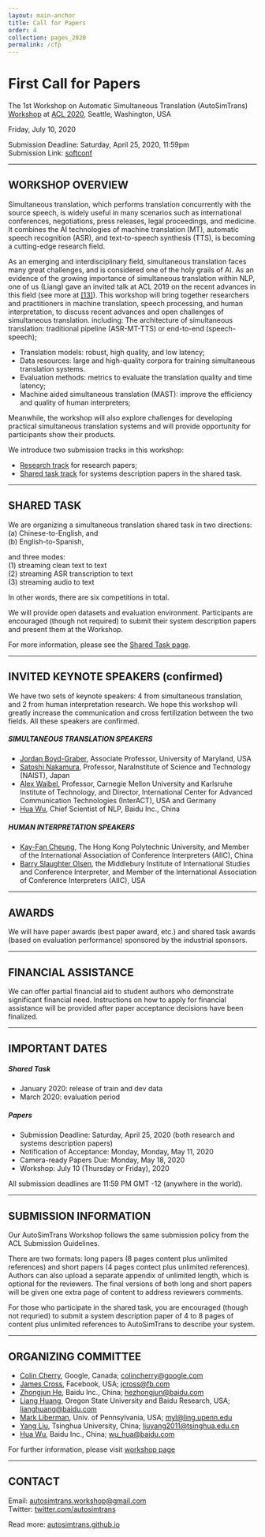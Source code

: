```yaml
---
layout: main-anchor
title: Call for Papers
order: 4
collection: pages_2020
permalink: /cfp
---
```



# First Call for Papers

The 1st Workshop on Automatic Simultaneous Translation (AutoSimTrans)  
[Workshop](https://autosimtrans.github.io) at [ACL 2020](https://acl2020.org/program/workshops/#autosimtrans), Seattle, Washington, USA

Friday, July 10, 2020

Submission Deadline: Saturday, April 25, 2020, 11:59pm  
Submission Link: [softconf](https://www.softconf.com/acl2020/AutoSimTrans)

---

## WORKSHOP OVERVIEW

Simultaneous translation, which performs translation concurrently with the source speech, is widely useful in many scenarios such as international conferences, negotiations, press releases, legal proceedings, and medicine. It combines the AI technologies of machine translation (MT), automatic speech recognition (ASR), and text-to-speech synthesis (TTS), is becoming a cutting-edge research field.

As an emerging and interdisciplinary field, simultaneous translation faces many great challenges, and is considered one of the holy grails of AI. As an evidence of the growing importance of simultaneous translation within NLP, one of us (Liang) gave an invited talk at ACL 2019 on the recent advances in this field (see more at [[13]](https://simultrans-demo.github.io/)). This workshop will bring together researchers and practitioners in machine translation, speech processing, and human interpretation, to discuss recent advances and open challenges of simultaneous translation. including: The architecture of simultaneous translation: traditional pipeline (ASR-MT-TTS) or end-to-end (speech-speech);

- Translation models: robust, high quality, and low latency;
- Data resources: large and high-quality corpora for training simultaneous translation systems.
- Evaluation methods: metrics to evaluate the translation quality and time latency;
- Machine aided simultaneous translation (MAST): improve the efficiency and quality of human interpreters;

Meanwhile, the workshop will also explore challenges for developing practical simultaneous translation systems and will provide opportunity for participants show their products.

We introduce two submission tracks in this workshop: 

- [Research track](/cfp) for research papers;
- [Shared task track](/shared) for systems description papers in the shared task.


---

## SHARED TASK

We are organizing a simultaneous translation shared task in two directions:   
   (a) Chinese-to-English, and  
   (b) English-to-Spanish,  

and three modes:  
   (1) streaming clean text to text  
   (2) streaming ASR transcription to text  
   (3) streaming audio to text  

In other words, there are six competitions in total.

We will provide open datasets and evaluation environment. Participants are encouraged (though not required) to submit their system description papers and present them at the Workshop.

For more information, please see the [Shared Task page](/shared).

---

## INVITED KEYNOTE SPEAKERS (confirmed)

We have two sets of keynote speakers: 4 from simultaneous translation, and 2 from human interpretation research. We hope this workshop will greatly increase the communication and cross fertilization between the two fields. All these speakers are confirmed.

##### SIMULTANEOUS TRANSLATION SPEAKERS

- [Jordan Boyd-Graber](http://users.umiacs.umd.edu/~jbg), Associate Professor, University of Maryland, USA
- [Satoshi Nakamura](https://en.wikipedia.org/wiki/Satoshi_Nakamura), Professor, NaraInstitute of Science and Technology (NAIST), Japan
- [Alex Waibel](https://www.cs.cmu.edu/~ahw/), Professor, Carnegie Mellon University and Karlsruhe Institute of Technology, and Director, International Center for Advanced Communication Technologies (InterACT), USA and Germany
- [Hua Wu](http://research.baidu.com/People/index-view?id=121), Chief Scientist of NLP, Baidu Inc., China

##### HUMAN INTERPRETATION SPEAKERS

- [Kay-Fan Cheung](https://www.polyu.edu.hk/cbs/cts/en/people/members/58-dr-cheung-kay-fan-andrew), The Hong Kong Polytechnic University, and Member of the International Association of Conference Interpreters (AIIC), China
- [Barry Slaughter Olsen](https://www.middlebury.edu/institute/people/barry-slaughter-olsen), the Middlebury Institute of International Studies and Conference Interpreter, and Member of the International Association of Conference Interpreters (AIIC), USA


---

## AWARDS

We will have paper awards (best paper award, etc.) and shared task awards (based on evaluation performance) sponsored by the industrial sponsors.


---

## FINANCIAL ASSISTANCE

We can offer partial financial aid to student authors who demonstrate significant financial need. Instructions on how to apply for financial assistance will be provided after paper acceptance decisions have been finalized.


---

## IMPORTANT DATES

##### Shared Task
- January 2020: release of train and dev data
- March 2020: evaluation period

##### Papers
- Submission Deadline: Saturday, April 25, 2020 (both research and systems description papers)
- Notification of Acceptance: Monday, Monday, May 11, 2020
- Camera-ready Papers Due: Monday, May 18, 2020
- Workshop: July 10 (Thursday or Friday), 2020

All submission deadlines are 11:59 PM GMT -12 (anywhere in the world).

---

## SUBMISSION INFORMATION

Our AutoSimTrans Workshop follows the same submission policy from the ACL Submission Guidelines. 

There are two formats: long papers (8 pages content plus unlimited references) and short papers (4 pages contect plus unlimited references). Authors can also upload a separate appendix of unlimited length, which is optional for the reviewers. The final versions of both long and short papers will be given one extra page of content to address reviewers comments. 

For those who participate in the shared task, you are encouraged (though not requried) to submit a system description paper of 4 to 8 pages of content plus unlimited references to AutoSimTrans to describe your system.


---

## ORGANIZING COMMITTEE

- [Colin Cherry](https://sites.google.com/site/colinacherry/), Google, Canada; colincherry@google.com
- [James Cross](http://scholar.google.com/citations?hl=en&user=Oef7pDkAAAAJ), Facebook, USA; jcross@fb.com
- [Zhongjun He](https://scholar.google.com/citations?user=a-1wSFYAAAAJ&hl=en), Baidu Inc., China; hezhongjun@baidu.com
- [Liang Huang](http://eecs.oregonstate.edu/~huanlian), Oregon State University and Baidu Research, USA; lianghuang@baidu.com
- [Mark Liberman](https://www.ling.upenn.edu/~myl/), Univ. of Pennsylvania, USA; myl@ling.upenn.edu
- [Yang Liu](http://nlp.csai.tsinghua.edu.cn/~ly/), Tsinghua University, China; liuyang2011@tsinghua.edu.cn
- [Hua Wu](http://research.baidu.com/People/index-view?id=121), Baidu Inc., China; wu_hua@baidu.com

For further information, please visit [workshop page](https://simultrans-workshop.github.io)


---

## CONTACT
Email: [autosimtrans.workshop@gmail.com](mailto:autosimtrans.workshop@gmail.com)   
Twitter: [twitter.com/autosimtrans](https://twitter.com/autosimtrans)

Read more: 
[autosimtrans.github.io](https://autosimtrans.github.io)

